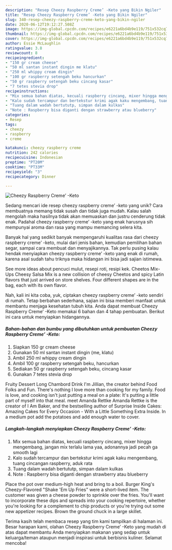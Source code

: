 ```yaml
---
description: "Resep Cheezy Raspberry Creme’ -Keto yang Bikin Ngiler"
title: "Resep Cheezy Raspberry Creme’ -Keto yang Bikin Ngiler"
slug: 340-resep-cheezy-raspberry-creme-keto-yang-bikin-ngiler
date: 2020-06-12T19:12:27.508Z
image: https://img-global.cpcdn.com/recipes/e6221a6bd4b9e119/751x532cq70/cheezy-raspberry-creme-keto-foto-resep-utama.jpg
thumbnail: https://img-global.cpcdn.com/recipes/e6221a6bd4b9e119/751x532cq70/cheezy-raspberry-creme-keto-foto-resep-utama.jpg
cover: https://img-global.cpcdn.com/recipes/e6221a6bd4b9e119/751x532cq70/cheezy-raspberry-creme-keto-foto-resep-utama.jpg
author: Essie McLaughlin
ratingvalue: 3.8
reviewcount: 8
recipeingredient:
- "150 gr cream cheese"
- "50 ml santan instant dingin me klatu"
- "250 ml whippy cream dingin"
- "100 gr raspberry setengah beku hancurkan"
- "50 gr raspberry setengah beku cincang kasar"
- "7 tetes stevia drop"
recipeinstructions:
- "Mix semua bahan diatas, kecuali raspberry cincang, mixer hingga mengembang, jangan mix terlalu lama yaa, adonannya jadi pecah ga smooth lagi"
- "Kalo sudah tercampur dan bertekstur krimi agak kaku mengembang, tuang cincangan raspberry, aduk rata"
- "Tuang dalam wadah bertututp, simpan dalam kulkas"
- "Note : Raspberry bisa diganti dengan strawberry atau blueberry"
categories:
- Resep
tags:
- cheezy
- raspberry
- creme

katakunci: cheezy raspberry creme 
nutrition: 242 calories
recipecuisine: Indonesian
preptime: "PT20M"
cooktime: "PT33M"
recipeyield: "3"
recipecategory: Dinner

---
```



![Cheezy Raspberry Creme’ -Keto](https://img-global.cpcdn.com/recipes/e6221a6bd4b9e119/751x532cq70/cheezy-raspberry-creme-keto-foto-resep-utama.jpg)

Sedang mencari ide resep cheezy raspberry creme’ -keto yang unik? Cara membuatnya memang tidak susah dan tidak juga mudah. Kalau salah mengolah maka hasilnya tidak akan memuaskan dan justru cenderung tidak enak. Padahal cheezy raspberry creme’ -keto yang enak harusnya sih mempunyai aroma dan rasa yang mampu memancing selera kita.

Banyak hal yang sedikit banyak mempengaruhi kualitas rasa dari cheezy raspberry creme’ -keto, mulai dari jenis bahan, kemudian pemilihan bahan segar, sampai cara membuat dan menyajikannya. Tak perlu pusing kalau hendak menyiapkan cheezy raspberry creme’ -keto yang enak di rumah, karena asal sudah tahu triknya maka hidangan ini bisa jadi sajian istimewa.

See more ideas about pencuci mulut, resepi roti, resipi kek. Cheetos Mix-Ups Cheesy Salsa Mix is a new collision of cheesy Cheetos and spicy Latin flavors that just arrived on store shelves. Four different shapes are in the bag, each with its own flavor.


Nah, kali ini kita coba, yuk, ciptakan cheezy raspberry creme’ -keto sendiri di rumah. Tetap berbahan sederhana, sajian ini bisa memberi manfaat untuk membantu menjaga kesehatan tubuh kita. Anda dapat membuat Cheezy Raspberry Creme’ -Keto memakai 6 bahan dan 4 tahap pembuatan. Berikut ini cara untuk menyiapkan hidangannya.

<!--inarticleads1-->

##### Bahan-bahan dan bumbu yang dibutuhkan untuk pembuatan Cheezy Raspberry Creme’ -Keto:

1. Siapkan 150 gr cream cheese
1. Gunakan 50 ml santan instant dingin (me, klatu)
1. Ambil 250 ml whippy cream dingin
1. Ambil 100 gr raspberry setengah beku, hancurkan
1. Sediakan 50 gr raspberry setengah beku, cincang kasar
1. Gunakan 7 tetes stevia drop


Fruity Dessert Long Chambord Drink I&#39;m Jillian, the creator behind Food Folks and Fun. There&#39;s nothing I love more than cooking for my family. Food is love, and cooking isn&#39;t just putting a meal on a plate: It&#39;s putting a little part of myself into that meal. meet Amanda Rettke Amanda Rettke is the creator of I Am Baker, and the bestselling author of Surprise Inside Cakes: Amazing Cakes for Every Occasion - With a Little Something Extra Inside. In a medium pot add the potatoes and add enough water to cover. 

<!--inarticleads2-->

##### Langkah-langkah menyiapkan Cheezy Raspberry Creme’ -Keto:

1. Mix semua bahan diatas, kecuali raspberry cincang, mixer hingga mengembang, jangan mix terlalu lama yaa, adonannya jadi pecah ga smooth lagi
1. Kalo sudah tercampur dan bertekstur krimi agak kaku mengembang, tuang cincangan raspberry, aduk rata
1. Tuang dalam wadah bertututp, simpan dalam kulkas
1. Note : Raspberry bisa diganti dengan strawberry atau blueberry


Place the pot over medium-high heat and bring to a boil. Burger King&#39;s Cheezy-Flavored &#34;Shake &#39;Em Up Fries&#34; were a short-lived item. The customer was given a cheese powder to sprinkle over the fries. You&#39;ll want to incorporate these dips and spreads into your cooking repertoire, whether you&#39;re looking for a complement to chip products or you&#39;re trying out some new appetizer recipes. Brown the ground chuck in a large skillet. 

Terima kasih telah membaca resep yang tim kami tampilkan di halaman ini. Besar harapan kami, olahan Cheezy Raspberry Creme’ -Keto yang mudah di atas dapat membantu Anda menyiapkan makanan yang sedap untuk keluarga/teman ataupun menjadi inspirasi untuk berbisnis kuliner. Selamat mencoba!
